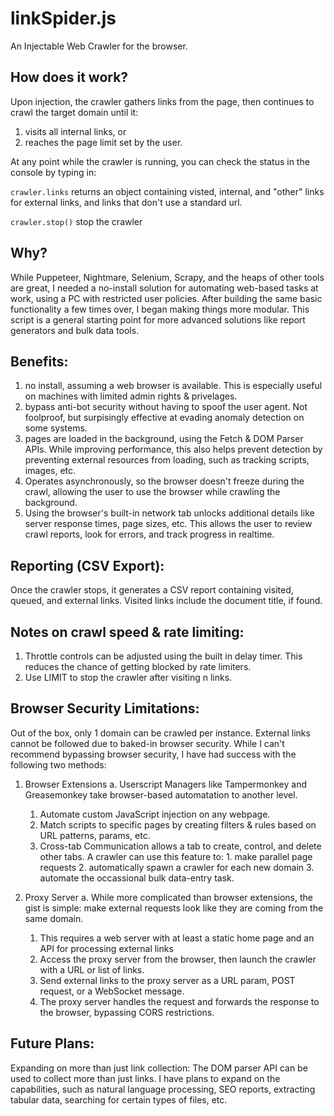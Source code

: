 # linkSpider.js
An Injectable Web Crawler for the browser.

## How does it work?
Upon injection, the crawler gathers links from the page, then continues to crawl the target domain until it:

1. visits all internal links, or
2. reaches the page limit set by the user.

At any point while the crawler is running, you can check the status in the console by typing in:

```crawler.links```
returns an object containing visted, internal, and "other" links for external links, and links that don't use a standard url.

```crawler.stop()```
stop the crawler

## Why?
While Puppeteer, Nightmare, Selenium, Scrapy, and the heaps of other tools are great, I needed a no-install solution for automating web-based tasks at work, using a PC with restricted user policies. After building the same basic functionality a few times over, I began making things more modular. This script is a general starting point for more advanced solutions like report generators and bulk data tools.

## Benefits:
  1. no install, assuming a web browser is available. This is especially useful on machines with limited admin rights & privelages.
  2. bypass anti-bot security without having to spoof the user agent. Not foolproof, but surpisingly effective at evading anomaly detection on some systems.
  3. pages are loaded in the background, using the Fetch & DOM Parser APIs. While improving performance, this also helps prevent detection by preventing external   resources from loading, such as tracking scripts, images, etc.
  4. Operates asynchronously, so the browser doesn't freeze during the crawl, allowing the user to use the browser while crawling the background.
  5. Using the browser's built-in network tab unlocks additional details like server response times, page sizes, etc. This allows the user to review crawl reports, look for errors, and track progress in realtime.

## Reporting (CSV Export):
Once the crawler stops, it generates a CSV report containing visited, queued, and external links. Visited links include the document title, if found.

## Notes on crawl speed & rate limiting: 
  1. Throttle controls can be adjusted using the built in delay timer. This reduces the chance of getting blocked by rate limiters.
  2. Use LIMIT to stop the crawler after visiting n links.

## Browser Security Limitations:
Out of the box, only 1 domain can be crawled per instance. External links cannot be followed due to baked-in browser security. While I can't recommend bypassing browser security, I have had success with the following two methods:

1. Browser Extensions
    a. Userscript Managers like Tampermonkey and Greasemonkey take browser-based automatation to another level.
      1. Automate custom JavaScript injection on any webpage.
      2. Match scripts to specific pages by creating filters & rules based on URL patterns, params, etc.
      3. Cross-tab Communication allows a tab to create, control, and delete other tabs. A crawler can use this feature to:
        1. make parallel page requests
        2. automatically spawn a crawler for each new domain
        3. automate the occassional bulk data-entry task.

2. Proxy Server
    a. While more complicated than browser extensions, the gist is simple: make external requests look like they are coming from the same domain.
      1. This requires a web server with at least a static home page and an API for processing external links
      2. Access the proxy server from the browser, then launch the crawler with a URL or list of links.
      3. Send external links to the proxy server as a URL param, POST request, or a WebSocket message.
      4. The proxy server handles the request and forwards the response to the browser, bypassing CORS restrictions.
  
## Future Plans:
Expanding on more than just link collection:
The DOM parser API can be used to collect more than just links. I have plans to expand on the capabilities, such as natural language processing, SEO reports, extracting tabular data, searching for certain types of files, etc.
